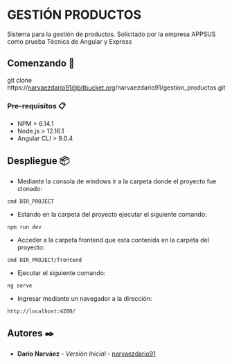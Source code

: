 # GESTIÓN PRODUCTOS

Sistema para la gestión de productos. Solicitado por la empresa APPSUS como prueba Técnica de Angular y Express

## Comenzando 🚀

git clone https://narvaezdario91@bitbucket.org/narvaezdario91/gestion_productos.git

### Pre-requisitos 📋

* NPM > 6.14.1
* Node.js > 12.16.1
* Angular CLI > 9.0.4

## Despliegue 📦

* Mediante la consola de windows ir a la carpeta donde el proyecto fue clonado: 

```
cmd DIR_PROJECT
```

* Estando en la carpeta del proyecto ejecutar el siguiente comando: 

```
npm run dev
```

* Acceder a la carpeta frontend que esta contenida en la carpeta del proyecto: 

```
cmd DIR_PROJECT/frontend
```

* Ejecutar el siguiente comando: 

```
ng serve
```

* Ingresar mediante un navegador a la dirección:

```
http://localhost:4200/
```

## Autores ✒️

* **Dario Narváez** - *Versión Inicial* - [narvaezdario91](https://bitbucket.org/narvaezdario91)